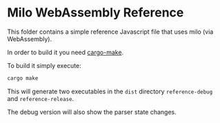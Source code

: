 # Milo WebAssembly Reference

This folder contains a simple reference Javascript file that uses milo (via WebAssembly).

In order to build it you need [cargo-make].

To build it simply execute:

```bash
cargo make
```

This will generate two executables in the `dist` directory `reference-debug` and `reference-release`.

The debug version will also show the parser state changes.

[cargo-make]: https://sagiegurari.github.io/cargo-make/
